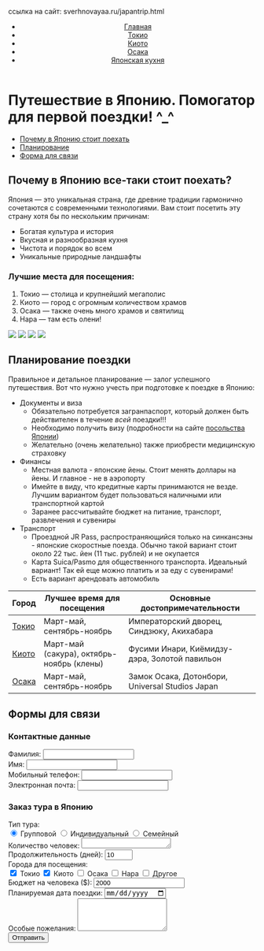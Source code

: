 ссылка на сайт: sverhnovayaa.ru/japantrip.html 
<html lang="ru">
<head>
  <meta charset="UTF-8">
  <meta name="viewport" content="width=device-width, initial-scale=1.0">
  <title>Путешествие в Японию. Помогатор</title>
  <link rel="stylesheet" href="japan.css">
  <link rel="shortcut icon" href="https://avatars.dzeninfra.ru/get-zen_doc/1533968/pub_63d17b120f04216d757674d4_63da3eb6d5d8f730023f150b/scale_1200" type="image/jpg">

   </head>
<body>
 <header>
    <div class="container">
        <nav>
            <ul>
            <li><a href="japantrip.html" class="current">Главная</a></li>
            <li><a href="tokyo.html">Токио</a></li>
            <li><a href="kyoto.html">Киото</a></li>
            <li><a href="osaka.html">Осака</a></li>
            <li><a href="eatsjapan.html">Японская кухня</a></li>
            </nav>
        </div>
    </header>
    <main class="container">
      <h1>Путешествие в Японию. Помогатор для первой поездки! ^_^</h1>        
       <div class="page-nav">
          <ul>
              <li><a href="#section1">Почему в Японию стоит поехать</a></li>
              <li><a href="#section2">Планирование</a></li>
              <li><a href="#section3">Форма для связи</a></li>
          </ul>
      </div>
        <section id="section1">
            <h2>Почему в Японию все-таки стоит поехать?</h2>
            <p>Япония — это уникальная страна, где древние традиции гармонично сочетаются с современными технологиями. Вам стоит посетить эту страну хотя бы по нескольким причинам:</p>        
            <ul>
                <li>Богатая культура и история</li>
                <li>Вкусная и разнообразная кухня</li>
                <li>Чистота и порядок во всем</li>
                <li>Уникальные природные ландшафты</li>
            </ul>
            <h3>Лучшие места для посещения:</h3>
            <ol>
                <li>Токио — столица и крупнейший мегаполис</li>
                <li>Киото — город с огромным количеством храмов</li>
                <li>Осака — также очень много храмов и святилищ</li>
                <li>Нара — там есть олени!</li>
            </ol>
            <img src="C:\Users\пося\Desktop\учеба\html\japan\72a06dc4eed81a9527053e5b4cf1dc6a.jpg" class="thumbnail">
            <img src="C:\Users\пося\Desktop\учеба\html\japan\30919c3005dafcd1fe6f7a5c38b1a7cd.jpg" class="thumbnail">
            <img src="C:\Users\пося\Desktop\учеба\html\japan\b7b737d74b6e6d6758312bf0c1134ac9.jpg" class="thumbnail">
            <img src="C:\Users\пося\Desktop\учеба\html\japan\7fbf30502eff6bbc376f7c0a83cbbf9e.jpg" class="thumbnail">          
        </section>
        <section id="section2">
            <h2>Планирование поездки</h2>           
            <p>Правильное и детальное планирование — залог успешного путешествия. Вот что нужно учесть при подготовке к поездке в Японию:</p>         
          <ul>
                <li>Документы и виза
                    <ul>
                        <li>Обязательно потребуется загранпаспорт, который должен быть действителен в течение <i>всей</i> поездки!!!</li>
                        <li>Необходимо получить визу (подробности на сайте <a href="https://www.ru.emb-japan.go.jp/itpr_ru/visandtourism.html">посольства Японии</a>)</li>
                        <li>Желательно (очень желательно) также приобрести медицинскую страховку</li>
                    </ul>
                </li>
                <li>Финансы
                    <ul>
                        <li>Местная валюта - японские йены. Стоит менять доллары на йены. И главное - не в аэропорту</li>
                        <li>Имейте в виду, что кредитные карты принимаются не везде. Лучшим вариантом будет пользоваться наличными или транспортной картой</li>
                        <li>Заранее рассчитывайте бюджет на питание, транспорт, развлечения и сувениры</li>
                    </ul>
                </li>
                <li>Транспорт
                    <ul>
                        <li>Проездной JR Pass, распространяющийся только на синкансэны - японские скоростные поезда. Обычно такой вариант стоит около 22 тыс. йен (11 тыс. рублей) и не окупается</li>
                        <li>Карта Suica/Pasmo для общественного транспорта. Идеальный вариант! Так ей еще можно платить и за еду с сувенирами!</li>
                        <li>Есть вариант арендовать автомобиль</li>
                    </ul>
                </li>
            </ul>            
            <table class="japan-table">
                <thead>
                    <tr>
                        <th>Город</th>
                        <th>Лучшее время для посещения</th>
                        <th>Основные достопримечательности</th>
                    </tr>
                </thead>
                <tbody>
                    <tr>
                        <td><a href="tokyo.html">Токио</a></td>
                        <td>Март-май, сентябрь-ноябрь</td>
                        <td>Императорский дворец, Синдзюку, Акихабара</td>
                    </tr>
                    <tr>
                        <td><a href="kyoto.html">Киото</a></td>
                        <td>Март-май (сакура), октябрь-ноябрь (клены)</td>
                        <td>Фусими Инари, Киёмидзу-дэра, Золотой павильон</td>
                    </tr>
                    <tr>
                        <td><a href="osaka.html">Осака</a></td>
                        <td>Март-май, сентябрь-ноябрь</td>
                        <td>Замок Осака, Дотонбори, Universal Studios Japan</td>
                    </tr>
                </tbody>
            </table>
        </section>
        <section id="section3">
            <h2>Формы для связи</h2>         
            <div class="form-section">
                <h3>Контактные данные</h3>
                <form action="form.html" method="POST">
                    <input type="hidden" name="form_type" value="contact">                
                    <div class="form-group">
                        <label for="lastname">Фамилия:</label>
                        <input type="text" id="lastname" name="lastname" required>
                    </div>              
                    <div class="form-group">
                        <label for="firstname">Имя:</label>
                        <input type="text" id="firstname" name="firstname" required>
                    </div>                                    
                    <div class="form-group">
                        <label for="phone">Мобильный телефон:</label>
                        <input type="tel" id="phone" name="phone" required>
                    </div>                
                    <div class="form-group">
                        <label for="email">Электронная почта:</label>
                        <input type="email" id="email" name="email" required>
                    </div>           
                <h3>Заказ тура в Японию</h3>
                <form action="form.html" method="POST">
                    <input type="hidden" name="form_type" value="tour_order">
                    <input type="hidden" name="default_value" value="japan_tour">                    
                    <div class="form-group">
                        <label for="tour_type">Тип тура:</label>
                        <div class="radio-group">
                            <label>
                                <input type="radio" name="tour_type" value="group" checked> Групповой
                            </label>
                            <label>
                                <input type="radio" name="tour_type" value="individual"> Индивидуальный
                            </label>
                            <label>
                                <input type="radio" name="tour_type" value="family"> Семейный
                            </label>
                        </div>
                    </div>
                                        <div class="form-group">
                        <label for="special_requests">Количество человек:</label>
                        <textarea id="special_requests" name="special_requests" rows="1"></textarea>
                    </div>
                    <div class="form-group">
                        <label for="duration">Продолжительность (дней):</label>
                        <input type="number" id="duration" name="duration" min="5" max="30" value="10">
                    </div> 
                    <div class="form-group">
                        <label for="cities">Города для посещения:</label>
                        <div class="checkbox-group">
                            <label>
                                <input type="checkbox" name="cities" value="tokyo" checked> Токио
                            </label>
                            <label>
                                <input type="checkbox" name="cities" value="kyoto" checked> Киото
                            </label>
                            <label>
                                <input type="checkbox" name="cities" value="osaka"> Осака
                            </label>
                            <label>
                                <input type="checkbox" name="cities" value="nara"> Нара
                            </label>
                             <label>
                                <input type="checkbox" name="cities" value="other"> Другое
                            </label>
                        </div>
                    </div>     
                    <div class="form-group">
                        <label for="budget">Бюджет на человека ($):</label>
                        <input type="number" id="budget" name="budget" min="1000" step="100" value="2000">
                    </div> 
                    <div class="form-group">
                        <label for="travel_date">Планируемая дата поездки:</label>
                        <input type="date" id="travel_date" name="travel_date" required>
                    </div>   
                    <div class="form-group">
                        <label for="special_requests">Особые пожелания:</label>
                        <textarea id="special_requests" name="special_requests" rows="4"></textarea>
                    </div>                     
                   <button type="submit">Отправить</button>
                </form>
            </div>
        </section>
    </main>

</body>
</html>
